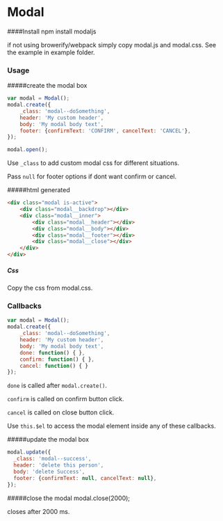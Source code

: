 # Modal

####Install
    npm install modaljs    

if not using browerify/webpack simply copy modal.js and modal.css.
See the example in example folder.

### Usage  

#####create the modal box

```javascript
var modal = Modal();
modal.create({
    _class: 'modal--doSomething',
    header: 'My custom header',
    body: 'My modal body text',
    footer: {confirmText: 'CONFIRM', cancelText: 'CANCEL'},
});

modal.open();

```

Use `_class` to add custom modal css for different situations. 

Pass `null` for footer options if dont want confirm or cancel.

#####html generated
```html
<div class="modal is-active">
    <div class="modal__backdrop"></div>
    <div class="modal__inner">
        <div class="modal__header"></div>
        <div class="modal__body"></div>
        <div class="modal__footer"></div>
        <div class="modal__close"></div>
    </div>
</div>
```

##### Css   
Copy the css from modal.css.

### Callbacks
```javascript
var modal = Modal();
modal.create({
    _class: 'modal--doSomething',
    header: 'My custom header',
    body: 'My modal body text',
    done: function() { },
    confirm: function() { },
    cancel: function() { }
});
```

`done` is called after `modal.create()`.

`confirm` is called on confirm button click.

`cancel` is called  on close button click.

Use `this.$el`  to access the modal element inside any of these callbacks.


#####update the modal box
```javascript
modal.update({
  _class: 'modal--success',
  header: 'delete this person',
  body: 'delete Success',
  footer: {confirmText: null, cancelText: null},
});
```

#####close the modal
    modal.close(2000);

closes after 2000 ms.

